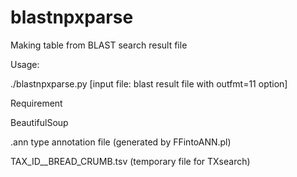 # blastnpxparse
Making table from BLAST search result file

Usage:

  ./blastnpxparse.py [input file: blast result file with outfmt=11 option]

Requirement

  BeautifulSoup
  
  .ann type annotation file (generated by FFintoANN.pl)
  
  TAX_ID__BREAD_CRUMB.tsv (temporary file for TXsearch)

